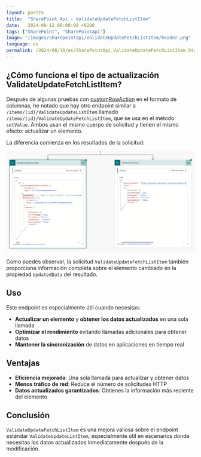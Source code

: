 ```yaml
---
layout: postES
title:  "SharePoint Api - ValidateUpdateFetchListItem"
date:   2024-08-12 00:00:00 +0200
tags: ["SharePoint", "SharePointApi"]
image: "/images/sharepointapi/ValidateUpdateFetchListItem/header.png"
language: es
permalink: /2024/08/10/es/SharePointApi_ValidateUpdateFetchListItem.html
---
```


## ¿Cómo funciona el tipo de actualización ValidateUpdateFetchListItem?

Después de algunas pruebas con [customRowAction](https://learn.microsoft.com/en-us/sharepoint/dev/declarative-customization/formatting-syntax-reference#customrowaction) en el formato de columnas, he notado que hay otro endpoint similar a `/items/(id)/ValidateUpdateListItem` llamado `/items/(id)/ValidateUpdateFetchListItem`, que se usa en el método `setValue`. Ambos usan el mismo cuerpo de solicitud y tienen el mismo efecto: actualizar un elemento.

La diferencia comienza en los resultados de la solicitud:

![Comparación de Llamadas](/images/sharepointapi/ValidateUpdateFetchListItem/CallsComparison.png)

Como puedes observar, la solicitud `ValidateUpdateFetchListItem` también proporciona información completa sobre el elemento cambiado en la propiedad `UpdatedData` del resultado.

## Uso

Este endpoint es especialmente útil cuando necesitas:

- **Actualizar un elemento** y **obtener los datos actualizados** en una sola llamada
- **Optimizar el rendimiento** evitando llamadas adicionales para obtener datos
- **Mantener la sincronización** de datos en aplicaciones en tiempo real

## Ventajas

- **Eficiencia mejorada**: Una sola llamada para actualizar y obtener datos
- **Menos tráfico de red**: Reduce el número de solicitudes HTTP
- **Datos actualizados garantizados**: Obtienes la información más reciente del elemento

## Conclusión

`ValidateUpdateFetchListItem` es una mejora valiosa sobre el endpoint estándar `ValidateUpdateListItem`, especialmente útil en escenarios donde necesitas los datos actualizados inmediatamente después de la modificación.
